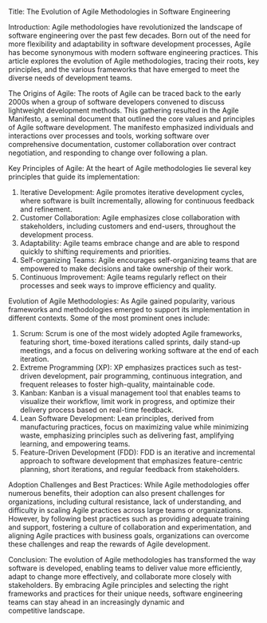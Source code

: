 Title: The Evolution of Agile Methodologies in Software Engineering

Introduction:
Agile methodologies have revolutionized the landscape of software engineering over the past few decades. Born out of the need for more flexibility and adaptability in software development processes, Agile has become synonymous with modern software engineering practices. This article explores the evolution of Agile methodologies, tracing their roots, key principles, and the various frameworks that have emerged to meet the diverse needs of development teams.

The Origins of Agile:
The roots of Agile can be traced back to the early 2000s when a group of software developers convened to discuss lightweight development methods. This gathering resulted in the Agile Manifesto, a seminal document that outlined the core values and principles of Agile software development. The manifesto emphasized individuals and interactions over processes and tools, working software over comprehensive documentation, customer collaboration over contract negotiation, and responding to change over following a plan.

Key Principles of Agile:
At the heart of Agile methodologies lie several key principles that guide its implementation:

1. Iterative Development: Agile promotes iterative development cycles, where software is built incrementally, allowing for continuous feedback and refinement.
2. Customer Collaboration: Agile emphasizes close collaboration with stakeholders, including customers and end-users, throughout the development process.
3. Adaptability: Agile teams embrace change and are able to respond quickly to shifting requirements and priorities.
4. Self-organizing Teams: Agile encourages self-organizing teams that are empowered to make decisions and take ownership of their work.
5. Continuous Improvement: Agile teams regularly reflect on their processes and seek ways to improve efficiency and quality.

Evolution of Agile Methodologies:
As Agile gained popularity, various frameworks and methodologies emerged to support its implementation in different contexts. Some of the most prominent ones include:

1. Scrum: Scrum is one of the most widely adopted Agile frameworks, featuring short, time-boxed iterations called sprints, daily stand-up meetings, and a focus on delivering working software at the end of each iteration.
2. Extreme Programming (XP): XP emphasizes practices such as test-driven development, pair programming, continuous integration, and frequent releases to foster high-quality, maintainable code.
3. Kanban: Kanban is a visual management tool that enables teams to visualize their workflow, limit work in progress, and optimize their delivery process based on real-time feedback.
4. Lean Software Development: Lean principles, derived from manufacturing practices, focus on maximizing value while minimizing waste, emphasizing principles such as delivering fast, amplifying learning, and empowering teams.
5. Feature-Driven Development (FDD): FDD is an iterative and incremental approach to software development that emphasizes feature-centric planning, short iterations, and regular feedback from stakeholders.

Adoption Challenges and Best Practices:
While Agile methodologies offer numerous benefits, their adoption can also present challenges for organizations, including cultural resistance, lack of understanding, and difficulty in scaling Agile practices across large teams or organizations. However, by following best practices such as providing adequate training and support, fostering a culture of collaboration and experimentation, and aligning Agile practices with business goals, organizations can overcome these challenges and reap the rewards of Agile development.

Conclusion:
The evolution of Agile methodologies has transformed the way software is developed, enabling teams to deliver value more efficiently, adapt to change more effectively, and collaborate more closely with stakeholders. By embracing Agile principles and selecting the right frameworks and practices for their unique needs, software engineering teams can stay ahead in an increasingly dynamic and competitive landscape.
